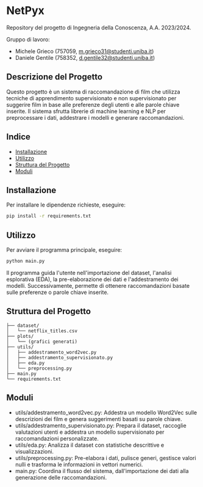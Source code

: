 # NetPyx

Repository del progetto di Ingegneria della Conoscenza, A.A. 2023/2024.

Gruppo di lavoro:

- Michele Grieco (757059, [m.grieco31@studenti.uniba.it](mailto:m.grieco31@studenti.uniba.it))
- Daniele Gentile (758352, [d.gentile32@studenti.uniba.it](mailto:d.gentile32@studenti.uniba.it))

## Descrizione del Progetto

Questo progetto è un sistema di raccomandazione di film che utilizza tecniche di apprendimento supervisionato e non supervisionato per suggerire film in base alle preferenze degli utenti e alle parole chiave inserite. Il sistema sfrutta librerie di machine learning e NLP per preprocessare i dati, addestrare i modelli e generare raccomandazioni.

## Indice

- [Installazione](#installazione)
- [Utilizzo](#utilizzo)
- [Struttura del Progetto](#struttura-del-progetto)
- [Moduli](#moduli)

## Installazione

Per installare le dipendenze richieste, eseguire:
```sh
pip install -r requirements.txt
```

## Utilizzo

Per avviare il programma principale, eseguire:

```sh
python main.py
```

Il programma guida l'utente nell'importazione del dataset, l'analisi esplorativa (EDA), la pre-elaborazione dei dati e l'addestramento dei modelli. Successivamente, permette di ottenere raccomandazioni basate sulle preferenze o parole chiave inserite.

## Struttura del Progetto

```
├── dataset/
│   └── netflix_titles.csv
├── plots/
│   └── (grafici generati)
├── utils/
│   ├── addestramento_word2vec.py
│   ├── addestramento_supervisionato.py
│   ├── eda.py
│   └── preprocessing.py
├── main.py
└── requirements.txt
```

## Moduli

- utils/addestramento_word2vec.py: Addestra un modello Word2Vec sulle descrizioni dei film e genera suggerimenti basati su parole chiave.
- utils/addestramento_supervisionato.py: Prepara il dataset, raccoglie valutazioni utenti e addestra un modello supervisionato per raccomandazioni personalizzate.
- utils/eda.py: Analizza il dataset con statistiche descrittive e visualizzazioni.
- utils/preprocessing.py: Pre-elabora i dati, pulisce generi, gestisce valori nulli e trasforma le informazioni in vettori numerici.
- main.py: Coordina il flusso del sistema, dall'importazione dei dati alla generazione delle raccomandazioni.
